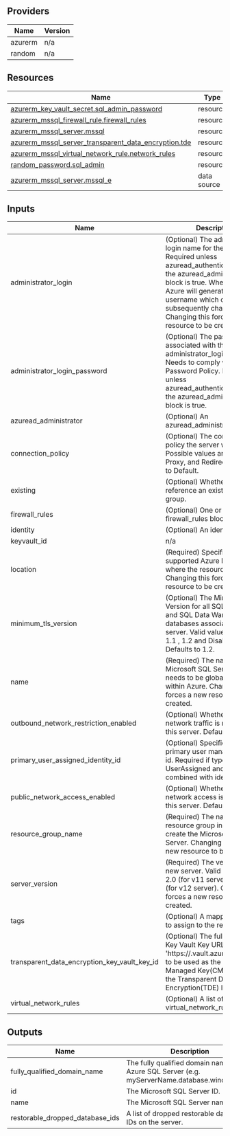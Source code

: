 <!-- BEGIN_TF_DOCS -->


## Providers

| Name | Version |
|------|---------|
| azurerm | n/a |
| random | n/a |

## Resources

| Name | Type |
|------|------|
| [azurerm_key_vault_secret.sql_admin_password](https://registry.terraform.io/providers/hashicorp/azurerm/latest/docs/resources/key_vault_secret) | resource |
| [azurerm_mssql_firewall_rule.firewall_rules](https://registry.terraform.io/providers/hashicorp/azurerm/latest/docs/resources/mssql_firewall_rule) | resource |
| [azurerm_mssql_server.mssql](https://registry.terraform.io/providers/hashicorp/azurerm/latest/docs/resources/mssql_server) | resource |
| [azurerm_mssql_server_transparent_data_encryption.tde](https://registry.terraform.io/providers/hashicorp/azurerm/latest/docs/resources/mssql_server_transparent_data_encryption) | resource |
| [azurerm_mssql_virtual_network_rule.network_rules](https://registry.terraform.io/providers/hashicorp/azurerm/latest/docs/resources/mssql_virtual_network_rule) | resource |
| [random_password.sql_admin](https://registry.terraform.io/providers/hashicorp/random/latest/docs/resources/password) | resource |
| [azurerm_mssql_server.mssql_e](https://registry.terraform.io/providers/hashicorp/azurerm/latest/docs/data-sources/mssql_server) | data source |

## Inputs

| Name | Description | Type | Default | Required |
|------|-------------|------|---------|:--------:|
| administrator\_login | (Optional) The administrator login name for the new server. Required unless azuread\_authentication\_only in the azuread\_administrator block is true. When omitted, Azure will generate a default username which cannot be subsequently changed. Changing this forces a new resource to be created. | `any` | `null` | no |
| administrator\_login\_password | (Optional) The password associated with the administrator\_login user. Needs to comply with Azure's Password Policy. Required unless azuread\_authentication\_only in the azuread\_administrator block is true. | `any` | `null` | no |
| azuread\_administrator | (Optional) An azuread\_administrator block. | `any` | `null` | no |
| connection\_policy | (Optional) The connection policy the server will use. Possible values are Default, Proxy, and Redirect. Defaults to Default. | `string` | `"Default"` | no |
| existing | (Optional) Whether to reference an existing resource group. | `bool` | `false` | no |
| firewall\_rules | (Optional) One or more firewall\_rules blocks. | `map` | `{}` | no |
| identity | (Optional) An identity block. | `any` | `null` | no |
| keyvault\_id | n/a | `any` | `null` | no |
| location | (Required) Specifies the supported Azure location where the resource exists. Changing this forces a new resource to be created. | `any` | n/a | yes |
| minimum\_tls\_version | (Optional) The Minimum TLS Version for all SQL Database and SQL Data Warehouse databases associated with the server. Valid values are: 1.0, 1.1 , 1.2 and Disabled. Defaults to 1.2. | `string` | `"1.2"` | no |
| name | (Required) The name of the Microsoft SQL Server. This needs to be globally unique within Azure. Changing this forces a new resource to be created. | `any` | n/a | yes |
| outbound\_network\_restriction\_enabled | (Optional) Whether outbound network traffic is restricted for this server. Defaults to false. | `bool` | `false` | no |
| primary\_user\_assigned\_identity\_id | (Optional) Specifies the primary user managed identity id. Required if type is UserAssigned and should be combined with identity\_ids. | `any` | `null` | no |
| public\_network\_access\_enabled | (Optional) Whether public network access is allowed for this server. Defaults to true. | `bool` | `true` | no |
| resource\_group\_name | (Required) The name of the resource group in which to create the Microsoft SQL Server. Changing this forces a new resource to be created. | `any` | n/a | yes |
| server\_version | (Required) The version for the new server. Valid values are: 2.0 (for v11 server) and 12.0 (for v12 server). Changing this forces a new resource to be created. | `any` | n/a | yes |
| tags | (Optional) A mapping of tags to assign to the resource. | `map(string)` | `{}` | no |
| transparent\_data\_encryption\_key\_vault\_key\_id | (Optional) The fully versioned Key Vault Key URL (e.g. 'https://<YourVaultName>.vault.azure.net/keys/<YourKeyName>/<YourKeyVersion>) to be used as the Customer Managed Key(CMK/BYOK) for the Transparent Data Encryption(TDE) layer. | `any` | `null` | no |
| virtual\_network\_rules | (Optional) A list of one or more virtual\_network\_rule blocks. | `map` | `{}` | no |

## Outputs

| Name | Description |
|------|-------------|
| fully\_qualified\_domain\_name | The fully qualified domain name of the Azure SQL Server (e.g. myServerName.database.windows.net) |
| id | The Microsoft SQL Server ID. |
| name | The Microsoft SQL Server name. |
| restorable\_dropped\_database\_ids | A list of dropped restorable database IDs on the server. |
<!-- END_TF_DOCS -->